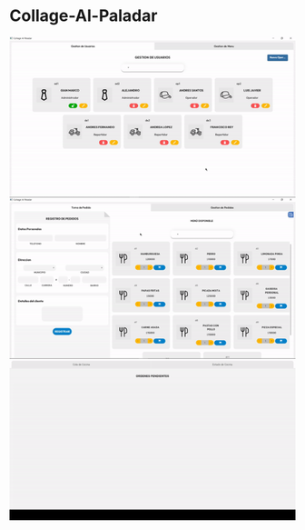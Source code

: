 # Collage-Al-Paladar

<div align="center">
  <img align="center" alt="adminModule" src="admInterface.gif">
</div>

<div align="center">
  <img align="center" alt="adminModule" src="operatorInterface.gif">
</div>

<div align="center">
  <img align="center" alt="adminModule" src="kitchenInterface.gif">
</div>
